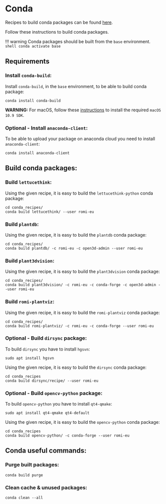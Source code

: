 Conda
=====

Recipes to build conda packages can be found [here](https://github.com/romi/conda_recipes.git).

Follow these instructions to build conda packages.

!!! warning
    Conda packages should be built from the `base` environment.
    ```shell
    conda activate base
    ```

## Requirements

### Install `conda-build`:

Install `conda-build`, in the `base` environment, to be able to build conda package:

```shell
conda install conda-build
```

**WARNING:** For macOS, follow these [instructions](https://docs.conda.io/projects/conda-build/en/latest/resources/compiler-tools.html#macos-sdk) to install the
required `macOS 10.9 SDK`.

### Optional - Install `anaconda-client`:

To be able to upload your package on anaconda cloud you need to install `anaconda-client`:

```shell
conda install anaconda-client
```

## Build conda packages:

### Build `lettucethink`:

Using the given recipe, it is easy to build the `lettucethink-python` conda package:

```shell
cd conda_recipes/
conda build lettucethink/ --user romi-eu
```

### Build `plantdb`:

Using the given recipe, it is easy to build the `plantdb` conda package:

```shell
cd conda_recipes/
conda build plantdb/ -c romi-eu -c open3d-admin --user romi-eu
```

### Build `plant3dvision`:

Using the given recipe, it is easy to build the `plant3dvision` conda package:

```shell
cd conda_recipes/
conda build plant3dvision/ -c romi-eu -c conda-forge -c open3d-admin --user romi-eu
```

### Build `romi-plantviz`:

Using the given recipe, it is easy to build the `romi-plantviz` conda package:

```shell
cd conda_recipes/
conda build romi-plantviz/ -c romi-eu -c conda-forge --user romi-eu
```

### Optional - Build `dirsync` package:

To build `dirsync` you have to install `hgsvn`:

```shell
sudo apt install hgsvn 
```

Using the given recipe, it is easy to build the `dirsync` conda package:

```shell
cd conda_recipes
conda build dirsync/recipe/ --user romi-eu
```

### Optional - Build `opencv-python` package:

To build `opencv-python` you have to install `qt4-qmake`:

```shell
sudo apt install qt4-qmake qt4-default
```

Using the given recipe, it is easy to build the `opencv-python` conda package:

```shell
cd conda_recipes
conda build opencv-python/ -c conda-forge --user romi-eu
```

## Conda useful commands:

### Purge built packages:

```shell
conda build purge
```

### Clean cache & unused packages:

```shell
conda clean --all
```
